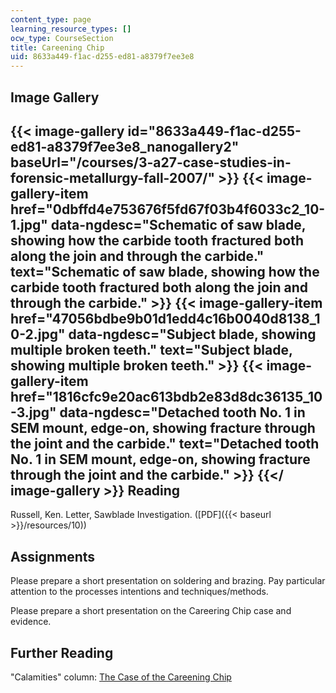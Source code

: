 ```yaml
---
content_type: page
learning_resource_types: []
ocw_type: CourseSection
title: Careening Chip
uid: 8633a449-f1ac-d255-ed81-a8379f7ee3e8
---
```


Image Gallery
-------------
{{< image-gallery id="8633a449-f1ac-d255-ed81-a8379f7ee3e8_nanogallery2" baseUrl="/courses/3-a27-case-studies-in-forensic-metallurgy-fall-2007/" >}}
{{< image-gallery-item href="0dbffd4e753676f5fd67f03b4f6033c2_10-1.jpg" data-ngdesc="Schematic of saw blade, showing how the carbide tooth fractured both along the join and through the carbide." text="Schematic of saw blade, showing how the carbide tooth fractured both along the join and through the carbide." >}}
{{< image-gallery-item href="47056bdbe9b01d1edd4c16b0040d8138_10-2.jpg" data-ngdesc="Subject blade, showing multiple broken teeth." text="Subject blade, showing multiple broken teeth." >}}
{{< image-gallery-item href="1816cfc9e20ac613bdb2e83d8dc36135_10-3.jpg" data-ngdesc="Detached tooth No. 1 in SEM mount, edge-on, showing fracture through the joint and the carbide." text="Detached tooth No. 1 in SEM mount, edge-on, showing fracture through the joint and the carbide." >}}
{{</ image-gallery >}}
Reading
-------

Russell, Ken. Letter, Sawblade Investigation. ([PDF]({{< baseurl >}}/resources/10))

Assignments
-----------

Please prepare a short presentation on soldering and brazing. Pay particular attention to the processes intentions and techniques/methods.

Please prepare a short presentation on the Careering Chip case and evidence.

Further Reading
---------------

"Calamities" column: [The Case of the Careening Chip](https://www.designnews.com/materials-assembly/case-careening-chip/179766551527941)